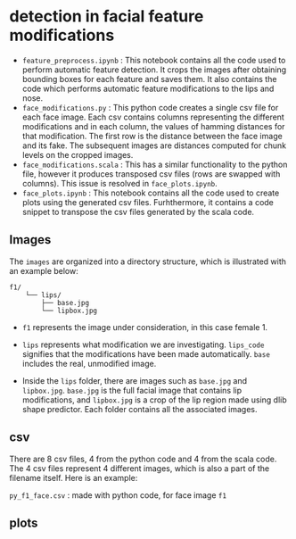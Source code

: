 # detection in facial feature modifications

- `feature_preprocess.ipynb` : This notebook contains all the code used to perform automatic feature detection. It crops the images after obtaining bounding boxes for each feature and saves them. It also contains the code which performs automatic feature modifications to the lips and nose.
-  `face_modifications.py` : This python code creates a single csv file for each face image. Each csv contains columns representing the different modifications and in each column, the values of hamming distances for that modification. The first row is the distance between the face image and its fake. The subsequent images are distances computed for chunk levels on the cropped images.
-  `face_modifications.scala` : This has a similar functionality to the python file, however it produces transposed csv files (rows are swapped with columns). This issue is resolved in `face_plots.ipynb`.
-  `face_plots.ipynb` : This notebook contains all the code used to create plots using the generated csv files. Furhthermore, it contains a code snippet to transpose the csv files generated by the scala code.

## Images

The `images` are organized into a directory structure, which is illustrated with an example below:

```
f1/
    └── lips/
        ├── base.jpg
        └── lipbox.jpg
```

 - `f1` represents the image under consideration, in this case female 1.

 - `lips` represents what modification we are investigating. `lips_code` signifies that the modifications have been made automatically. `base` includes the real, unmodified image.

 - Inside the `lips` folder, there are images such as `base.jpg` and `lipbox.jpg`. `base.jpg` is the full facial image that contains lip modifications, and `lipbox.jpg` is a crop of the lip region made using dlib shape predictor. Each folder contains all the associated images.

## csv

There are 8 csv files, 4 from the python code and 4 from the scala code. The 4 csv files represent 4 different images, which is also a part of the filename itself.
Here is an example:

`py_f1_face.csv` : made with python code, for face image `f1` 

## plots







